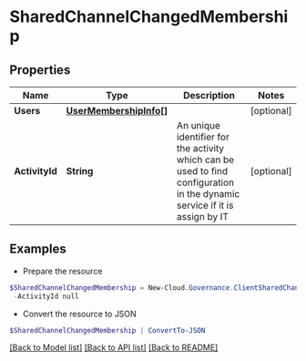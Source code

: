 # SharedChannelChangedMembership
## Properties

Name | Type | Description | Notes
------------ | ------------- | ------------- | -------------
**Users** | [**UserMembershipInfo[]**](UserMembershipInfo.md) |  | [optional] 
**ActivityId** | **String** | An unique identifier for the activity which can be used to find configuration in the dynamic service if it is assign by IT | [optional] 

## Examples

- Prepare the resource
```powershell
$SharedChannelChangedMembership = New-Cloud.Governance.ClientSharedChannelChangedMembership  -Users null `
 -ActivityId null
```

- Convert the resource to JSON
```powershell
$SharedChannelChangedMembership | ConvertTo-JSON
```

[[Back to Model list]](../README.md#documentation-for-models) [[Back to API list]](../README.md#documentation-for-api-endpoints) [[Back to README]](../README.md)

